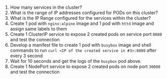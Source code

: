 1. How many services in the cluster?
2. What is the range of IP addresses configured for PODs on this cluster?
3. What is the IP Range configured for the services within the cluster?
4. Create 1 pod with `nginx:alpine` image and 1 pod with `httd` image and assign same labels to them
5. Create 1 ClusterIP service to expose 2 created pods on service port `8080` and test the connection
6. Develop a manifest file to create 1 pod with `busybox` image and shell commands to run `curl <IP of the created service in #3>:8080` after every 3 second
7. Wait for 10 seconds and get the logs of the `busybox` pod above.
8. Create 1 NodePort service to expose 2 created pods on node port `30080` and test the connection


